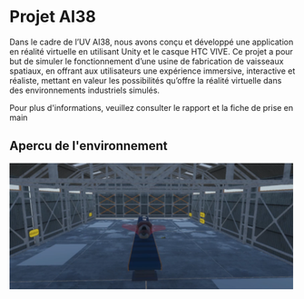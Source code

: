 # Projet AI38

Dans le cadre de l’UV AI38, nous avons conçu et développé une application en réalité virtuelle en utilisant Unity et le casque HTC VIVE. Ce projet a pour but de simuler le fonctionnement d’une usine de fabrication de vaisseaux spatiaux, en offrant aux utilisateurs une expérience immersive, interactive et réaliste, mettant en valeur les possibilités qu’offre la réalité virtuelle dans des environnements industriels simulés.

Pour plus d'informations, veuillez consulter le rapport et la fiche de prise en main

## Apercu de l'environnement
<img src="/Site_maintenance.png" alt="Prévisualisation" width="500" />
